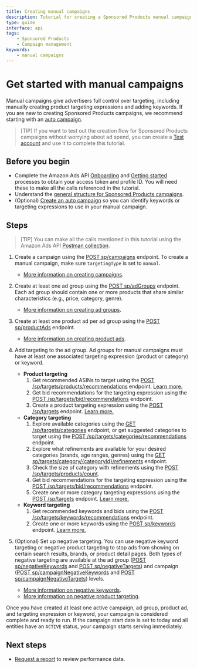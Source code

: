 ```yaml
---
title: Creating manual campaigns
description: Tutorial for creating a Sponsored Products manual campaign using the Amazon Ads API
type: guide
interface: api 
tags:
    - Sponsored Products
    - Campaign management
keywords:
    - manual campaigns
---
```


# Get started with manual campaigns 

Manual campaigns give advertisers full control over targeting, including manually creating product targeting expressions and adding keywords. If you are new to creating Sponsored Products campaigns, we recommend starting with an [auto campaign](guides/sponsored-products/get-started/auto-campaigns). 

>[TIP] If you want to test out the creation flow for Sponsored Products campaigns without worrying about ad spend, you can create a [Test account](guides/account-management/test-accounts/overview) and use it to complete this tutorial. 

## Before you begin

* Complete the Amazon Ads API [Onboarding](guides/onboarding/overview) and [Getting started](guides/get-started/overview) processes to obtain your access token and profile ID. You will need these to make all the calls referenced in the tutorial. 
* Understand the [general structure for Sponsored Products campaigns](guides/sponsored-products/get-started/campaign-structure).
* (Optional) [Create an auto campaign](guides/sponsored-products/get-started/auto-campaigns) so you can identify keywords or targeting expressions to use in your manual campaign.

## Steps

>[TIP] You can make all the calls mentioned in this tutorial using the Amazon Ads API [Postman collection](https://github.com/amzn/ads-advanced-tools-docs/tree/main/postman).

1. Create a campaign using the [POST sp/campaigns](sponsored-products/3-0/openapi/prod#tag/Campaigns/operation/CreateSponsoredProductsCampaigns) endpoint. To create a manual campaign, make sure `targetingType` is set to `manual`. 

    - [More information on creating campaigns](guides/sponsored-products/campaigns).

2. Create at least one ad group using the [POST sp/adGroups](sponsored-products/3-0/openapi/prod#tag/AdGroups/operation/CreateSponsoredProductsAdGroups) endpoint. Each ad group should contain one or more products that share similar characteristics (e.g., price, category, genre).

    - [More information on creating ad groups](guides/sponsored-products/ad-groups).

3. Create at least one product ad per ad group using the [POST sp/productAds](sponsored-products/3-0/openapi/prod#tag/ProductAds/operation/CreateSponsoredProductsProductAds) endpoint.

    - [More information on creating product ads](guides/sponsored-products/product-ads).

4. Add targeting to the ad group. Ad groups for manual campaigns must have at least one associated targeting expression (product or category) or keyword. 
    - **Product targeting**
        1. Get recommended ASINs to target using the [POST /sp/targets/products/recommendations](sponsored-products/3-0/openapi/prod#tag/Product-Recommendation-Service/operation/getProductRecommendations) endpoint. [Learn more.](guides/sponsored-products/product-targeting/suggestions)
        2. Get bid recommendations for the targeting expression using the [POST /sp/targets/bid/recommendations](sponsored-products/2-0/openapi#/prod#tag/ThemeBasedBidRecommendation/operation/GetThemeBasedBidRecommendationForAdGroup_v1) endpoint.
        3. Create a product targeting expression using the [POST /sp/targets](sponsored-products/3-0/openapi/prod#tag/TargetingClauses/operation/CreateSponsoredProductsTargetingClauses) endpoint. [Learn more.](guides/sponsored-products/product-targeting/overview#targeting-individual-products)
    - **Category targeting**
        1. Explore available categories using the [GET /sp/targets/categories](sponsored-products/3-0/openapi/prod#tag/Product-Targeting/operation/getTargetableCategories) endpoint, or get suggested categories to target using the [POST /sp/targets/categories/recommendations](sponsored-products/3-0/openapi/prod#tag/Product-Targeting/operation/getCategoryRecommendationsForASINs) endpoint.
        2. Explore what refinements are available for your desired categories (brands, age ranges, genres) using the [GET sp/targets/category/{categoryId}/refinements](sponsored-products/3-0/openapi/prod#tag/Product-Targeting/operation/getRefinementsForCategory) endpoint.
        3. Check the size of category with refinements using the [POST /sp/targets/products/count](sponsored-products/3-0/openapi/prod#tag/Product-Targeting/operation/getTargetableASINCounts). 
        4. Get bid recommendations for the targeting expression using the [POST /sp/targets/bid/recommendations](sponsored-products/2-0/openapi#/prod#tag/ThemeBasedBidRecommendation/operation/GetThemeBasedBidRecommendationForAdGroup_v1) endpoint. 
        5. Create one or more category targeting expressions using the [POST /sp/targets](sponsored-products/3-0/openapi/prod#tag/TargetingClauses/operation/CreateSponsoredProductsTargetingClauses) endpoint. [Learn more.](guides/sponsored-products/product-targeting/overview#targeting-product-categories)
    - **Keyword targeting**
        1. Get recommended keywords and bids using the [POST /sp/targets/keywords/recommendations](sponsored-products/3-0/openapi/prod#tag/Keyword-Recommendations/operation/getRankedKeywordRecommendation) endpoint.
        2. Create one or more keywords using the [POST sp/keywords](sponsored-products/3-0/openapi/prod#tag/Keywords/operation/CreateSponsoredProductsKeywords) endpoint. [Learn more.](guides/sponsored-products/keywords/overview)
5. (Optional) Set up negative targeting. You can use negative keyword targeting or negative product targeting to stop ads from showing on certain search results, brands, or product detail pages. Both types of negative targeting are available at the ad group ([POST sp/negativeKeywords](sponsored-products/3-0/openapi/prod#tag/NegativeKeywords/operation/CreateSponsoredProductsNegativeKeywords) and [POST sp/negativeTargets](sponsored-products/3-0/openapi/prod#tag/NegativeTargetingClauses/operation/CreateSponsoredProductsNegativeTargetingClauses)) and campaign ([POST sp/campaignNegativeKeywords](sponsored-products/3-0/openapi/prod#tag/CampaignNegativeKeywords/operation/CreateSponsoredProductsCampaignNegativeKeywords) and [POST sp/campaignNegativeTargets](sponsored-products/3-0/openapi/prod#tag/CampaignNegativeTargetingClauses/operation/CreateSponsoredProductsCampaignNegativeTargetingClauses)) levels. 

    - [More information on negative keywords](guides/sponsored-products/negative-targeting/keywords).
    - [More information on negative product targeting](guides/sponsored-products/negative-targeting/product-brand). 

Once you have created at least one active campaign, ad group, product ad, and targeting expression or keyword, your campaign is considered complete and ready to run. If the campaign start date is set to today and all entities have an `ACTIVE` status, your campaign starts serving immediately. 

## Next steps

* [Request a report](guides/reporting/v3/get-started) to review performance data. 

